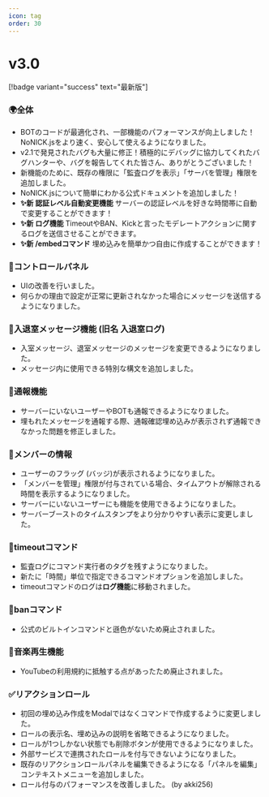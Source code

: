 ```yaml
---
icon: tag
order: 30
---
```

# v3.0
[!badge variant="success" text="最新版"]<br>

### 🌍全体
* BOTのコードが最適化され、一部機能のパフォーマンスが向上しました！NoNICK.jsをより速く、安心して使えるようになりました。
* v2.1で発見されたバグも大量に修正！積極的にデバッグに協力してくれたバグハンターや、バグを報告してくれた皆さん、ありがとうございました！
* 新機能のために、既存の権限に「監査ログを表示」「サーバを管理」権限を追加しました。
* NoNICK.jsについて簡単にわかる公式ドキュメントを追加しました！
* **✨新 認証レベル自動変更機能**  サーバーの認証レベルを好きな時間帯に自動で変更することができます！
* **✨新 ログ機能** TimeoutやBAN、Kickと言ったモデレートアクションに関するログを送信させることができます。
* **✨新 /embedコマンド** 埋め込みを簡単かつ自由に作成することができます！

### 🔨コントロールパネル
* UIの改善を行いました。
* 何らかの理由で設定が正常に更新されなかった場合にメッセージを送信するようになりました。

### 🚪入退室メッセージ機能 (旧名 入退室ログ)
* 入室メッセージ、退室メッセージのメッセージを変更できるようになりました。
* メッセージ内に使用できる特別な構文を追加しました。

### 📢通報機能
* サーバーにいないユーザーやBOTも通報できるようになりました。
* 埋もれたメッセージを通報する際、通報確認埋め込みが表示されず通報できなかった問題を修正しました。

### 🙂メンバーの情報
* ユーザーのフラッグ (バッジ)が表示されるようになりました。
* 「メンバーを管理」権限が付与されている場合、タイムアウトが解除される時間を表示するようになりました。
* サーバーにいないユーザーにも機能を使用できるようになりました。
* サーバーブーストのタイムスタンプをより分かりやすい表示に変更しました。

### 🚫timeoutコマンド
* 監査ログにコマンド実行者のタグを残すようになりました。
* 新たに「時間」単位で指定できるコマンドオプションを追加しました。
* timeoutコマンドのログは**ログ機能**に移動されました。

### 🚫banコマンド
* 公式のビルトインコマンドと遜色がないため廃止されました。

### 🎵音楽再生機能
* YouTubeの利用規約に抵触する点があったため廃止されました。

### ✅リアクションロール
* 初回の埋め込み作成をModalではなくコマンドで作成するように変更しました。
* ロールの表示名、埋め込みの説明を省略できるようになりました。
* ロールが1つしかない状態でも削除ボタンが使用できるようになりました。
* 外部サービスで連携されたロールを付与できないようになりました。
* 既存のリアクションロールパネルを編集できるようになる「パネルを編集」コンテキストメニューを追加しました。
* ロール付与のパフォーマンスを改善しました。 (by akki256)